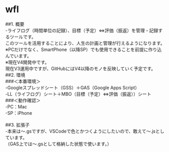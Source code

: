 # wfl
##1. 概要  
-ライフログ（時間単位の記録）、目標（予定）⇔評価（振返）を管理・記録するツールです。  
このツールを活用することにより、人生の計画と管理が行えるようになります。  
※PCだけでなく、SmartPhone（以降SP）でも使用できることを前提に作り込んでいます。  
※現在V4開発中です。  
現在V3運用中ですが、GitHubにはV4以降のモノを反映していく予定です。
<br />
##2. 環境  
###＜本番環境＞  
-Googleスプレッドシート（GSS）＋GAS（Google Apps Script）  
-LL（ライフログ）シート＋MBO（目標（予定）⇔評価（振返））シート  
###＜動作確認＞  
-PC：Mac  
-SP：iPhone  
<br />
##3. 拡張子  
-本来は〜.gsですが、VSCodeで色とかつくようにしたいので、敢えて〜.jsとしています。  
（GAS上では〜.gsとして格納した状態で使います。）
